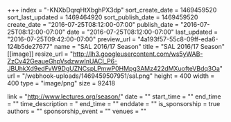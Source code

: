 +++
index = "-KNXbDqrqHtXbghPX3dp"
sort_create_date = 1469459520
sort_last_updated = 1469464920
sort_publish_date = 1469459520
create_date = "2016-07-25T08:12:00-07:00"
publish_date = "2016-07-25T08:12:00-07:00"
date = "2016-07-25T08:12:00-07:00"
last_updated = "2016-07-25T09:42:00-07:00"
preview_url = "4a193f57-55c8-09ff-eda6-124b5de27677"
name = "SAL 2016/17 Season"
title = "SAL 2016/17 Season"
[[image]]
resize_url = "http://lh3.googleusercontent.com/ws5yWAB-ZzCv42GeaueGhpVsdzwwInUACI_P6-JBUhkXd9edFvW9DgUZNCspLPmwP0HMpg3AMz422dMXuofteVBdq3Oa"
url = "/webhook-uploads/1469459507951/sal.png"
height = 400
width = 400
type = "image/png"
size = 92418

link = "http://www.lectures.org/season/"
date = ""
start_time = ""
end_time = ""
time_description = "
end_time = ""
enddate = ""
is_sponsorship = true
authors = ""
sponsorship_event = ""
venues = ""
